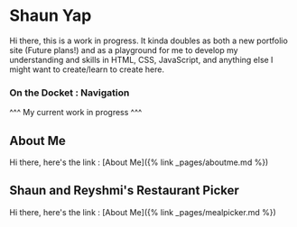 # Shaun Yap

Hi there, this is a work in progress. It kinda doubles as both a new portfolio site (Future plans!) and as a playground for me to develop my understanding and skills in HTML, CSS, JavaScript, and anything else I might want to create/learn to create here.

### On the Docket : Navigation
^^^ My current work in progress ^^^

## About Me
Hi there, here's the link : [About Me]({% link _pages/aboutme.md %})

## Shaun and Reyshmi's Restaurant Picker
Hi there, here's the link : [About Me]({% link _pages/mealpicker.md %})